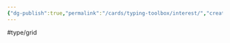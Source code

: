 ```yaml
---
{"dg-publish":true,"permalink":"/cards/typing-toolbox/interest/","created":"2023-04-14T15:23:20.527+02:00","updated":"2023-04-28T18:53:17.684+02:00"}
---
```


#type/grid  



<script src="https://utteranc.es/client.js"  
        repo="Heart4sides/Comment_Section"
        issue-term="pathname"
        theme="github-dark-orange"
        crossorigin="anonymous"
        async> 
</script>
